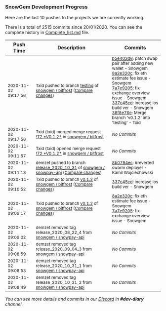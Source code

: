
### SnowGem Development Progress

Here are the last 10 pushes to the projects we are currently working.

There is a total of 2515 commits since 20/01/2020. You can see the complete history in
 [Complete_list.md](Complete_list.md) file.

| Push Time | Description | Commits |
| --- | --- | --- |
| <sub>2020-11-02 09:17:56</sub> | <sub>Txid pushed to branch [testing](https://gitlab.com/snowgem/bitfrost/commits/testing) of [snowgem / bitfrost](https://gitlab.com/snowgem/bitfrost) ([Compare changes](https://gitlab.com/snowgem/bitfrost/compare/c350dd68732901caa38cc8b28158a945b60b86ff...38f8e76e1c3cdc013cf5c26e7e440a9796ab0e20))</sub> | <sub>[b5e403d6](https://gitlab.com/snowgem/bitfrost/-/commit/b5e403d66d0987fa5b92a98254b5f50bf5085b14): patch swap pair after adding new wallet - Snowgem<br>[8a2e320c](https://gitlab.com/snowgem/bitfrost/-/commit/8a2e320caef43afc8a8d5c30e8dbce047554430a): fix eth estimate fee issue - Snowgem<br>[7a7e9205](https://gitlab.com/snowgem/bitfrost/-/commit/7a7e9205c20f0606170ab4798049f97802b3d816): fix exchange overview issue - Snowgem<br>[337c45cd](https://gitlab.com/snowgem/bitfrost/-/commit/337c45cd811ef8b54be63b81764ec1e39ea8c4e5): increase ios build ver - Snowgem<br>[38f8e76e](https://gitlab.com/snowgem/bitfrost/-/commit/38f8e76e1c3cdc013cf5c26e7e440a9796ab0e20): Merge branch 'v0.1.2' into 'testing' - Txid</sub> |
| <sub>2020-11-02 09:17:56</sub> | <sub>Txid (txid) merged merge request [\!72 \*V0\.1\.2\*](https://gitlab.com/snowgem/bitfrost/-/merge_requests/72) in [snowgem / bitfrost](https://gitlab.com/snowgem/bitfrost)</sub> | <sub>_No Commits_</sub> |
| <sub>2020-11-02 09:11:57</sub> | <sub>Txid (txid) opened merge request [\!72 \*V0\.1\.2\*](https://gitlab.com/snowgem/bitfrost/-/merge_requests/72) in [snowgem / bitfrost](https://gitlab.com/snowgem/bitfrost)</sub> | <sub>_No Commits_</sub> |
| <sub>2020-11-02 09:11:13</sub> | <sub>demzet pushed to branch [release\_2020\_10\_31](https://gitlab.com/snowgem/snowpay-api/commits/release_2020_10_31) of [snowgem / snowpay\-api](https://gitlab.com/snowgem/snowpay-api) ([Compare changes](https://gitlab.com/snowgem/snowpay-api/compare/cca207af1725a484802bdcd4e71ee5f5f12f5ae7...8b0794ec21ae61c67f75ba45ebd34ff64221fbdc))</sub> | <sub>[8b0794ec](https://gitlab.com/snowgem/snowpay-api/-/commit/8b0794ec21ae61c67f75ba45ebd34ff64221fbdc): #reverted swarm deployer - Kamil Wojciechowski</sub> |
| <sub>2020-11-02 09:10:52</sub> | <sub>Txid pushed to branch [v0\.1\.2](https://gitlab.com/snowgem/bitfrost/commits/v0.1.2) of [snowgem / bitfrost](https://gitlab.com/snowgem/bitfrost) ([Compare changes](https://gitlab.com/snowgem/bitfrost/compare/7a7e9205c20f0606170ab4798049f97802b3d816...337c45cd811ef8b54be63b81764ec1e39ea8c4e5))</sub> | <sub>[337c45cd](https://gitlab.com/snowgem/bitfrost/-/commit/337c45cd811ef8b54be63b81764ec1e39ea8c4e5): increase ios build ver - Snowgem</sub> |
| <sub>2020-11-02 09:09:17</sub> | <sub>Txid pushed to branch [v0\.1\.2](https://gitlab.com/snowgem/bitfrost/commits/v0.1.2) of [snowgem / bitfrost](https://gitlab.com/snowgem/bitfrost) ([Compare changes](https://gitlab.com/snowgem/bitfrost/compare/b5e403d66d0987fa5b92a98254b5f50bf5085b14...7a7e9205c20f0606170ab4798049f97802b3d816))</sub> | <sub>[8a2e320c](https://gitlab.com/snowgem/bitfrost/-/commit/8a2e320caef43afc8a8d5c30e8dbce047554430a): fix eth estimate fee issue - Snowgem<br>[7a7e9205](https://gitlab.com/snowgem/bitfrost/-/commit/7a7e9205c20f0606170ab4798049f97802b3d816): fix exchange overview issue - Snowgem</sub> |
| <sub>2020-11-02 09:09:02</sub> | <sub>demzet removed tag release_2020_08_22_4 from [snowgem / snowpay\-api](https://gitlab.com/snowgem/snowpay-api)</sub> | <sub>_No Commits_</sub> |
| <sub>2020-11-02 09:08:59</sub> | <sub>demzet removed tag release_2020_09_04_3 from [snowgem / snowpay\-api](https://gitlab.com/snowgem/snowpay-api)</sub> | <sub>_No Commits_</sub> |
| <sub>2020-11-02 09:08:53</sub> | <sub>demzet removed tag release_2020_10_31_1 from [snowgem / snowpay\-api](https://gitlab.com/snowgem/snowpay-api)</sub> | <sub>_No Commits_</sub> |
| <sub>2020-11-02 09:08:49</sub> | <sub>demzet removed tag release_2020_10_31_2 from [snowgem / snowpay\-api](https://gitlab.com/snowgem/snowpay-api)</sub> | <sub>_No Commits_</sub> |

_You can see more details and commits in our [Discord](https://discord.gg/zumGnbg) in **#dev-diary** channel._
